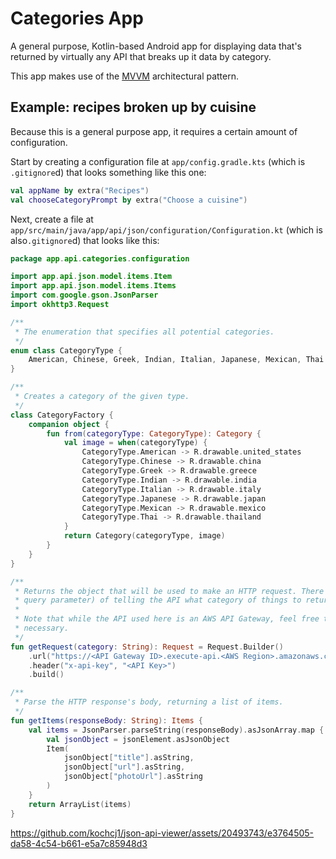 # Categories App

A general purpose, Kotlin-based Android app for displaying data that's returned by virtually any API
that breaks up it data by category.

This app makes use of the [MVVM](https://en.wikipedia.org/wiki/Model%E2%80%93view%E2%80%93viewmodel) architectural pattern.

## Example: recipes broken up by cuisine

Because this is a general purpose app, it requires a certain amount of configuration.

Start by creating a configuration file at `app/config.gradle.kts` (which is `.gitignore`d) that
looks something like this one:

```kotlin
val appName by extra("Recipes")
val chooseCategoryPrompt by extra("Choose a cuisine")
```

Next, create a file at `app/src/main/java/app/api/json/configuration/Configuration.kt` (which is
also`.gitignore`d) that looks like this:

```kotlin
package app.api.categories.configuration

import app.api.json.model.items.Item
import app.api.json.model.items.Items
import com.google.gson.JsonParser
import okhttp3.Request

/**
 * The enumeration that specifies all potential categories.
 */
enum class CategoryType {
    American, Chinese, Greek, Indian, Italian, Japanese, Mexican, Thai
}

/**
 * Creates a category of the given type.
 */
class CategoryFactory {
    companion object {
        fun from(categoryType: CategoryType): Category {
            val image = when(categoryType) {
                CategoryType.American -> R.drawable.united_states
                CategoryType.Chinese -> R.drawable.china
                CategoryType.Greek -> R.drawable.greece
                CategoryType.Indian -> R.drawable.india
                CategoryType.Italian -> R.drawable.italy
                CategoryType.Japanese -> R.drawable.japan
                CategoryType.Mexican -> R.drawable.mexico
                CategoryType.Thai -> R.drawable.thailand
            }
            return Category(categoryType, image)
        }
    }
}

/**
 * Returns the object that will be used to make an HTTP request. There should be some way (e.g. a
 * query parameter) of telling the API what category of things to return.
 * 
 * Note that while the API used here is an AWS API Gateway, feel free to replace the URL and such as
 * necessary.
 */
fun getRequest(category: String): Request = Request.Builder()
    .url("https://<API Gateway ID>.execute-api.<AWS Region>.amazonaws.com/<API Gateway stage>/recipes?cuisine=$category")
    .header("x-api-key", "<API Key>")
    .build()

/**
 * Parse the HTTP response's body, returning a list of items.
 */
fun getItems(responseBody: String): Items {
    val items = JsonParser.parseString(responseBody).asJsonArray.map { jsonElement ->
        val jsonObject = jsonElement.asJsonObject
        Item(
            jsonObject["title"].asString,
            jsonObject["url"].asString,
            jsonObject["photoUrl"].asString
        )
    }
    return ArrayList(items)
}
```

https://github.com/kochcj1/json-api-viewer/assets/20493743/e3764505-da58-4c54-b661-e5a7c85948d3
